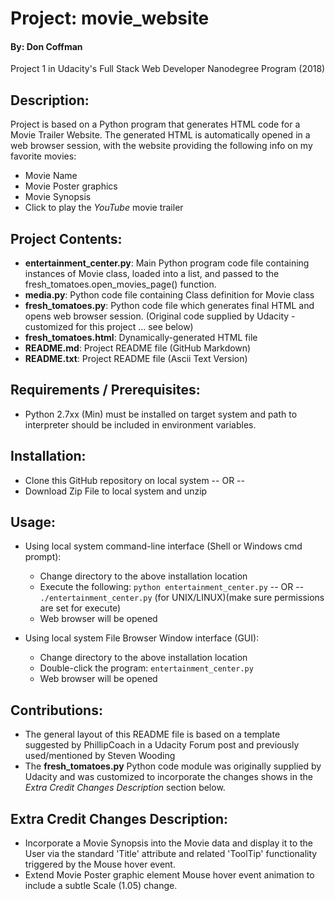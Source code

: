 # Project: movie_website
#### By: Don Coffman
Project 1 in Udacity's Full Stack Web Developer Nanodegree Program (2018)


## Description:
Project is based on a Python program that generates HTML code for a Movie Trailer Website. 
The generated HTML is automatically opened in a web browser session, with the 
website providing the following info on my favorite movies:
- Movie Name
- Movie Poster graphics
- Movie Synopsis  
- Click to play the _YouTube_ movie trailer


## Project Contents:
- **entertainment_center.py**: Main Python program code file containing instances of Movie class, loaded into a list, 
and passed to the fresh_tomatoes.open_movies_page() function. 
- **media.py**: Python code file containing Class definition for Movie class
- **fresh_tomatoes.py**: Python code file which generates final HTML and opens web browser session. (Original code supplied
by Udacity - customized for this project ... see below)
- **fresh_tomatoes.html**: Dynamically-generated HTML file
- **README.md**: Project README file (GitHub Markdown) 
- **README.txt**: Project README file (Ascii Text Version) 


## Requirements / Prerequisites:
- Python 2.7xx (Min) must be installed on target system and path to interpreter should be included in environment variables.


## Installation:
- Clone this GitHub repository on local system 
  -- OR --
- Download Zip File to local system and unzip


## Usage:
- Using local system command-line interface (Shell or Windows cmd prompt):  
  - Change directory to the above installation location
  - Execute the following:
    `python entertainment_center.py`
    -- OR --
    `./entertainment_center.py` (for UNIX/LINUX)(make sure permissions are set for execute)
  - Web browser will be opened  

- Using local system File Browser Window interface (GUI):  
  - Change directory to the above installation location
  - Double-click the program: `entertainment_center.py`
  - Web browser will be opened  


## Contributions:
- The general layout of this README file is based on a template suggested by PhillipCoach in a Udacity Forum post
and previously used/mentioned by Steven Wooding
- The **fresh_tomatoes.py** Python code module was originally supplied by Udacity and was customized to incorporate the
changes shows in the _Extra Credit Changes Description_ section below.


## Extra Credit Changes Description:
- Incorporate a Movie Synopsis into the Movie data and display it to the User via the standard 'Title' attribute and related 'ToolTip' 
functionality triggered by the Mouse hover event.
- Extend Movie Poster graphic element Mouse hover event animation to include a subtle Scale (1.05) change.

